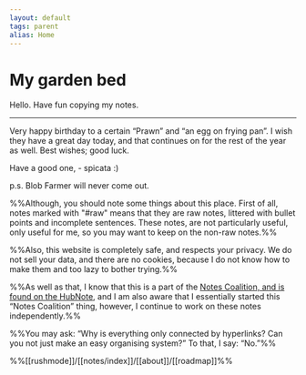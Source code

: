 ```yaml
---
layout: default
tags: parent
alias: Home
---
```

# My garden bed
Hello. Have fun copying my notes.

---
Very happy birthday to a certain “Prawn” and “an egg on frying pan”. I wish they have a great day today, and that continues on for the rest of the year as well. Best wishes; good luck.

Have a good one,
\- spicata :)

p.s. Blob Farmer will never come out.

%%Although, you should note some things about this place. First of all, notes marked with "#raw" means that they are raw notes, littered with bullet points and incomplete sentences. These notes, are not particularly useful, only useful for me, so you may want to keep on the non-raw notes.%%

%%Also, this website is completely safe, and respects your privacy. We do not sell your data, and there are no cookies, because I do not know how to make them and too lazy to bother trying.%%

%%As well as that, I know that this is a part of the [Notes Coalition, and is found on the HubNote](https://notes-coalition.github.io/), and I am also aware that I essentially started this “Notes Coalition” thing, however, I continue to work on these notes independently.%%

%%You may ask: “Why is everything only connected by hyperlinks? Can you not just make an easy organising system?” To that, I say: “No.”%%


%%[[rushmode]]/[[notes/index]]/[[about]]/[[roadmap]]%%